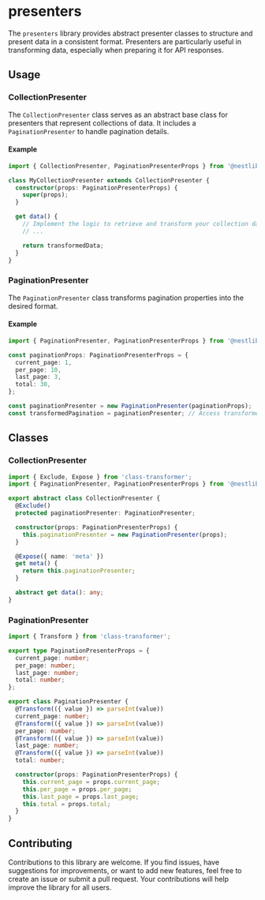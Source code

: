 # presenters

The `presenters` library provides abstract presenter classes to structure and present data in a consistent format. Presenters are particularly useful in transforming data, especially when preparing it for API responses.


## Usage

### CollectionPresenter

The `CollectionPresenter` class serves as an abstract base class for presenters that represent collections of data. It includes a `PaginationPresenter` to handle pagination details.

#### Example

```typescript
import { CollectionPresenter, PaginationPresenterProps } from '@nestlib/shared/presenters';

class MyCollectionPresenter extends CollectionPresenter {
  constructor(props: PaginationPresenterProps) {
    super(props);
  }

  get data() {
    // Implement the logic to retrieve and transform your collection data
    // ...

    return transformedData;
  }
}
```

### PaginationPresenter

The `PaginationPresenter` class transforms pagination properties into the desired format.

#### Example

```typescript
import { PaginationPresenter, PaginationPresenterProps } from '@nestlib/shared/presenters';

const paginationProps: PaginationPresenterProps = {
  current_page: 1,
  per_page: 10,
  last_page: 3,
  total: 30,
};

const paginationPresenter = new PaginationPresenter(paginationProps);
const transformedPagination = paginationPresenter; // Access transformed pagination data
```

## Classes

### CollectionPresenter

```typescript
import { Exclude, Expose } from 'class-transformer';
import { PaginationPresenter, PaginationPresenterProps } from '@nestlib/shared/presenters';

export abstract class CollectionPresenter {
  @Exclude()
  protected paginationPresenter: PaginationPresenter;

  constructor(props: PaginationPresenterProps) {
    this.paginationPresenter = new PaginationPresenter(props);
  }

  @Expose({ name: 'meta' })
  get meta() {
    return this.paginationPresenter;
  }

  abstract get data(): any;
}
```

### PaginationPresenter

```typescript
import { Transform } from 'class-transformer';

export type PaginationPresenterProps = {
  current_page: number;
  per_page: number;
  last_page: number;
  total: number;
};

export class PaginationPresenter {
  @Transform(({ value }) => parseInt(value))
  current_page: number;
  @Transform(({ value }) => parseInt(value))
  per_page: number;
  @Transform(({ value }) => parseInt(value))
  last_page: number;
  @Transform(({ value }) => parseInt(value))
  total: number;

  constructor(props: PaginationPresenterProps) {
    this.current_page = props.current_page;
    this.per_page = props.per_page;
    this.last_page = props.last_page;
    this.total = props.total;
  }
}
```


## Contributing

Contributions to this library are welcome. If you find issues, have suggestions for improvements, or want to add new features, feel free to create an issue or submit a pull request. Your contributions will help improve the library for all users.